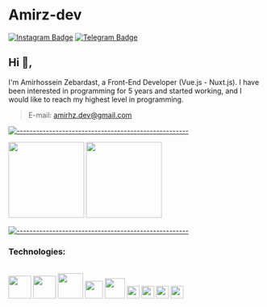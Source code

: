 # Amirz-dev
[![Instagram Badge](https://img.shields.io/badge/-MyInstagram-red?style=flat-square&logo=instagram&logoColor=white)](https://www.instagram.com/amirz_dev/)
[![Telegram Badge](https://img.shields.io/badge/-MyTelegram-blue?style=flat-square&logo=telegram&logoColor=white)](https://t.me/amir_h_z)

## Hi 👋, 
I'm Amirhossein Zebardast, a Front-End Developer (Vue.js - Nuxt.js). I have been interested in programming for 5 years and started working, and I would like to reach my highest level in programming.

> E-mail:    amirhz.dev@gmail.com<br>

[![-----------------------------------------------------](https://raw.githubusercontent.com/andreasbm/readme/master/assets/lines/colored.png)](#table-of-contents)

<p align="justify"> 
    <img
      height="150"
      src="https://github-readme-stats.vercel.app/api?username=Amirz-Dev&count_private=true&show_icons=true&custom_title=Github%20Status&show=issues&theme=radical"
    />
    <img
      height="150"
      src="https://github-readme-stats.vercel.app/api/top-langs/?username=Amirz-Dev&layout=compact&theme=radical" />
</p>

[![-----------------------------------------------------](https://raw.githubusercontent.com/andreasbm/readme/master/assets/lines/colored.png)](#table-of-contents)


### Technologies:
<div style="display: inline_block"><br>
  <code><img height="45" src="https://cdn.jsdelivr.net/gh/devicons/devicon/icons/html5/html5-original.svg"></code>
  <code><img height="45" src="https://cdn.jsdelivr.net/gh/devicons/devicon/icons/css3/css3-original.svg"></code>
  <code><img height="50" src="https://cdn.jsdelivr.net/gh/devicons/devicon/icons/sass/sass-original.svg"></code>
  <code><img height="35" src="https://cdn.jsdelivr.net/gh/devicons/devicon/icons/bootstrap/bootstrap-original.svg"></code>
  <code><img height="40" src="https://cdn.jsdelivr.net/gh/devicons/devicon/icons/tailwindcss/tailwindcss-plain.svg"></code>
  <code><img height="25" src="https://cdn.jsdelivr.net/gh/devicons/devicon/icons/javascript/javascript-original.svg"></code>
  <code><img height="25" src="https://cdn.jsdelivr.net/gh/devicons/devicon/icons/webpack/webpack-original.svg"></code>
  <code><img height="25" src="https://cdn.jsdelivr.net/gh/devicons/devicon/icons/vuejs/vuejs-original.svg"></code>
  <code><img height="25" src="https://cdn.jsdelivr.net/gh/devicons/devicon/icons/nuxtjs/nuxtjs-original.svg"></code>
</div>
